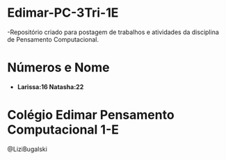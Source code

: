 # Edimar-PC-3Tri-1E

-Repositório criado para postagem de trabalhos e atividades da disciplina de Pensamento Computacional.
#
# Números e Nome
- **Larissa:16 Natasha:22**


# Colégio Edimar Pensamento Computacional 1-E

@LiziBugalski 

